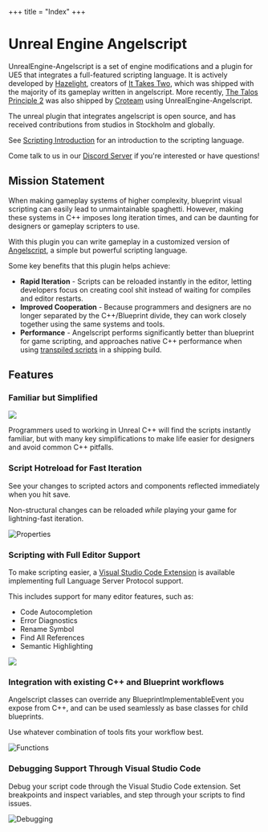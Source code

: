 +++
title = "Index"
+++

# Unreal Engine Angelscript
UnrealEngine-Angelscript is a set of engine modifications and a plugin for UE5 that integrates a
full-featured scripting language.
It is actively developed by [Hazelight](http://hazelight.se), creators of [It Takes Two](https://www.ea.com/games/it-takes-two), which was shipped with the majority of its gameplay written in angelscript.
More recently, [The Talos Principle 2](https://www.thetalosprinciple.com/) was also shipped by [Croteam](http://www.croteam.com/) using UnrealEngine-Angelscript.

The unreal plugin that integrates angelscript is open source, and has received contributions from studios in Stockholm and globally.

See [Scripting Introduction](getting-started/introduction) for an introduction to the scripting language.

Come talk to us in our [Discord Server](https://discord.gg/39wmC2e) if you're interested or have questions!

## Mission Statement
When making gameplay systems of higher complexity, blueprint visual scripting can easily lead to unmaintainable spaghetti.
However, making these systems in C++ imposes long iteration times, and can be daunting for designers or gameplay scripters to use.

With this plugin you can write gameplay in a customized version of [Angelscript](https://www.angelcode.com/angelscript/), a simple but powerful scripting language.

Some key benefits that this plugin helps achieve:
* **Rapid Iteration** - Scripts can be reloaded instantly in the editor, letting developers focus on creating cool shit instead of waiting for compiles and editor restarts.
* **Improved Cooperation** - Because programmers and designers are no longer separated by the C++/Blueprint divide, they can work closely together using the same systems and tools.
* **Performance** - Angelscript performs significantly better than blueprint for game scripting, and approaches native C++ performance when using [transpiled scripts](/cpp-bindings/precompiled-data) in a shipping build.

## Features
### Familiar but Simplified

![](/img/scripting.png)

Programmers used to working in Unreal C++ will find the scripts instantly familiar, but with many key simplifications to make life easier for designers and avoid common C++ pitfalls.

### Script Hotreload for Fast Iteration
See your changes to scripted actors and components reflected immediately when you hit save.

Non-structural changes can be reloaded *while* playing your game for lightning-fast iteration.

![Properties](/img/properties.png)

### Scripting with Full Editor Support

To make scripting easier, a [Visual Studio Code Extension](https://marketplace.visualstudio.com/items?itemName=Hazelight.unreal-angelscript) is available implementing full Language Server Protocol support.

This includes support for many editor features, such as:
* Code Autocompletion
* Error Diagnostics
* Rename Symbol
* Find All References
* Semantic Highlighting

![](/img/timer.png)

### Integration with existing C++ and Blueprint workflows
Angelscript classes can override any BlueprintImplementableEvent you expose from C++,
and can be used seamlessly as base classes for child blueprints.

Use whatever combination of tools fits your workflow best.

![Functions](/img/functions.png)

### Debugging Support Through Visual Studio Code
Debug your script code through the Visual Studio Code extension.
Set breakpoints and inspect variables, and step through your scripts to find issues.

![Debugging](/img/debug.png)